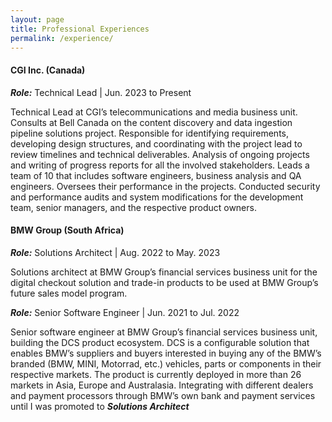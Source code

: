 ```yaml
---
layout: page
title: Professional Experiences
permalink: /experience/
---
```


#### CGI Inc. (Canada)
**_Role:_** Technical Lead | Jun. 2023 to Present

Technical Lead at CGI’s telecommunications and media business unit. Consults at Bell Canada on the content discovery and data ingestion pipeline solutions project. Responsible for identifying requirements, developing design structures, and coordinating with the project lead to review timelines and technical deliverables. Analysis of ongoing projects and writing of progress reports for all the involved stakeholders. Leads a team of 10 that includes software engineers, business analysis and QA engineers. Oversees their performance in the projects. Conducted security and performance audits and system modifications for the development team, senior managers, and the respective product owners.

#### BMW Group (South Africa)

**_Role:_** Solutions Architect | Aug. 2022 to May. 2023

Solutions architect at BMW Group’s financial services business unit for the digital checkout solution and trade-in products to be used at BMW Group’s future sales model program.

**_Role:_** Senior Software Engineer | Jun. 2021 to Jul. 2022

Senior software engineer at BMW Group’s financial services business unit, building the DCS product ecosystem. DCS is a configurable solution that enables BMW’s suppliers and buyers interested in buying any of the BMW’s branded (BMW, MINI, Motorrad, etc.) vehicles, parts or components in their respective markets. The product is currently deployed in more than 26 markets in Asia, Europe and Australasia. Integrating with different dealers and payment processors through BMW’s own bank and payment services until I was promoted to **_Solutions Architect_**